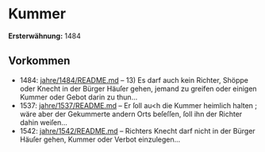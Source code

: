 # Kummer

**Ersterwähnung:** 1484

## Vorkommen
- 1484: [jahre/1484/README.md](../jahre/1484/README.md) – 13) Es darf auch kein Richter, Shöppe oder Knecht
in der Bürger Häuſer gehen, jemand zu greifen oder
einigen Kummer oder Gebot darin zu thun...
- 1537: [jahre/1537/README.md](../jahre/1537/README.md) – Er ſoll au<h die Kummer heimlich halten ; wäre
aber der Gekummerte andern Orts beſeſſen, ſoll ihn der
Richter dahin weiſen...
- 1542: [jahre/1542/README.md](../jahre/1542/README.md) – Richters Knecht darf nicht in der Bürger Häuſer gehen,
Kummer oder Verbot einzulegen...
